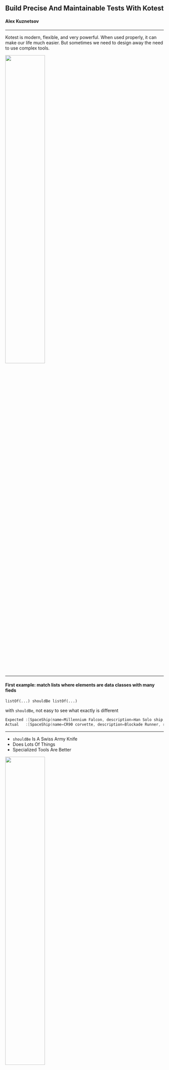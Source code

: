 ## Build Precise And Maintainable Tests With Kotest

#### Alex Kuznetsov

---

Kotest is modern, flexible, and very powerful. When used properly, it can make our life much easier. But sometimes we need to design away the need to use complex tools.

<img src="many-tools.png" height="50%" width="50%"/>

---

#### First example: match lists where elements are data classes with many fieds

```
listOf(...) shouldBe listOf(...)
```
with `shouldBe`, not easy to see what exactly is different

```kotlin
Expected :[SpaceShip(name=Millennium Falcon, description=Han Solo ship, range=10, capacity=10, serialNumber=123456), SpaceShip(name=Ghost, description=seen in Rogue One, range=10, capacity=10, serialNumber=Unknown), SpaceShip(name=CR90 corvette, description=Blockade Runner, range=10, capacity=10, serialNumber=123456), SpaceShip(name=CR90 corvette, description=Blockade Runner, range=10, capacity=10, serialNumber=123356)]
Actual   :[SpaceShip(name=CR90 corvette, description=Blockade Runner, range=10, capacity=10, serialNumber=123457), SpaceShip(name=Millennium Falcon, description=Han Solo ship, range=10, capacity=10, serialNumber=123456), SpaceShip(name=Ghost, description=seen in Rogue One, range=10, capacity=10, serialNumber=Unknown), SpaceShip(name=CR90 corvette, description=Blockade Runner, range=10, capacity=10, serialNumber=123456), SpaceShip(name=CR90 corvette, description=Blockade Runner, range=10, capacity=10, serialNumber=123457)]
```

---

* `shouldBe` Is A Swiss Army Knife
* Does Lots Of Things
* Specialized Tools Are Better

<img src="swiss-army-knife.png" height="50%" width="50%"/>

---

### Matching lists a common problem
#### Let's improve it

I am not a visionary. I'm an engineer. I'm happy with the people who are wandering around looking at the stars but I am looking at the ground and I want to fix the pothole before I fall in.

Linus Torvalds

---

## We've built a better Matcher
Test fails because elements are in wrong order
<img src="match-ordered-lists0.png" />

---

## Match Two Slices
Matcher finds two slices that match exactly
<img src="match-two-slices.png" />

---

##### Lessons learned:

* Kotest is designed and built by a committee
* But it's a committee of us practitioners 
* 377 contributors, 4.5K stars on GitHub
* If you have a problem, maybe kotest already has a solution

---

Let's return to matching collections - kotest has much more to offer.

---

Example of specific assertion: when order does not matter

<img src="match-lists-ignoring-order.png">

---

If kotest cannot find a match, it will search for similar elements

<img src="match-unordered-collections.png"  height="75%" width="75%"/>

---

How to match ordered collections if order is not completely predictable

<img src="nonDeterministicOrder.png" />

---

How to be not too specific when we match numbers

---

`BigDecimal` and scale - be specific enough, but not too much

test end result, not how it was computed

<img src="BigDecimalScale.png" />

---

Double Numbers Are Not Precise - be specific enough, but not too much

<img src="doubleNotPrecise.png" />

Similar matchers for temporal types

---

Let's apply this knowledge.
<br/>
Scenario 1. refactor a test to be more specific and less fragile

---

## Scenario 1. Matching JSON - Naive Test

Fragile: order of keys in JSON is not guaranteed

```kotlin
toPayload(myInstance) shouldBe 
        """{"destination":"01234","send_to":"Jane Doe"}"""
```

---

Scenario 1: the order of fields in JSON should not matter
<br/>
but this test fails:

```kotlin
"""{"destination":"01234","send_to":"Jane Doe"}""" shouldBe 
        """{"send_to":"Jane Doe","destination":"01234"}"""
```

---

Scenario 1: `shouldEqualJson` is Specialized, More Robust

```kotlin
"""{
    "destination":"01234",
    "send_to":"Jane Doe"
    }
    """ shouldEqualJson 
        """{"send_to":"Jane Doe","destination":"01234"}"""
```

---


Scenario 1: `shouldEqualJson` is Specialized, More Robust, but

if we add a new field to the object being serialized, the test will fail:

```kotlin

toPayload(
    MyPackage("01234", "Jane Doe", weight=2.34)
) shouldEqualJson 
        """{"send_to":"Jane Doe","destination":"01234"}"""
```

---

#### Scenario 1: why do we even need this test? what exactly are we verifying?

We use a very common library to serialize objects to JSON. 
<br/>
<br/>
We should not be testing that library.

---

#### Scenario 1: The need to unit test json 
Passing Around Zip Codes

```kotlin
data class ZipCode(
    val zip: String
) {
    public constructor(...) {
        //custom initialization logic
    }
    init {
        //validation
    }
}
// val destination: ZipCode should serialize to JSON 
// as "destination":"01234"
// not as "destination":{"zip":"1234"}
```

---
Scenario 1:
- We are testing if our custom serializer is properly plugged in
- use the right tool - `shouldContainJsonKeyValue`

```kotlin
val package = MyPackage(
    destination = ZipCode(1234), 
    sendTo = "Jane Doe",
    weight = 2.34,
)
val actual = createPayload(package)
        
actual.shouldContainJsonKeyValue("destination", "01234") 
```
---

## Test One Specific Thing, Not The Whole Context

* tests will be precise and maintainable.
* but is can be more effort to write them.
* so it might or might not be worth it.
* not a blanket recommendation

---

Invest more effort in making tests more readable? 
<br/>
Or leave them as is.

<img src="wall-with-tools.png" >
---

How to be more precise when matching data classes:

* Ignore timestamps, identities, UUIDs, etc.
* need detailed description of what exactly is different

---

How To Match Data Classes

<img src="compareByFields.png" height="40%" width="40%"/>

---

How To Match Only Some Fields

<img src="excludeFields.png"  height="70%" width="70%"/>

---

 `assertSoftly`
<br/>
<br/>

```kotlin
assertSoftly {
    actual.color shouldBe "red"
    actual.taste shouldBe "sweet"
}
```

---

Scenario 2.
<br/>
Let's talk more about tests that are easy to maintain.
<br/>
<br/>
When a change to code causes too many changes to tests, this may be a code smell.
<br/>
<br/>
We might need to refactor the code.

---

Scenario 2: Tests can be fragile because tight coupling in code being tested

<img src="canContain-works.png"  height="75%" width="75%"/>

---

Scenario 2: `canContain` should depend only on dimensions of the box and the element

<img src="pan-in-box.png"  height="50%" width="50%"/>

---

Scenario 2: Add an irrelevant field, need to update test

<img src="must-add-field.png"  height="75%" width="75%"/>

---

Scenario 2: Use exemplar instance and `copy`

<img src="use-exemplar-instance.png"  height="75%" width="75%"/>

---

Scenario 2: use interface to reduce coupling

```kotlin
   interface HasDimensions {
      val length: Int
      val width: Int
      val height: Int
   }
   
   fun HasDimensions.canContain(element: HasDimensions): Boolean { TODO() }
```
---

Scenario 2: less fragile test

<img src="simpler-with-interface.png"  height="75%" width="75%"/>

---

Scenario 3.
When writing self-explanatory tests helps to figure out what exactly failed.

---

Scenario 3: Let's test upserting some data into a table


| name | before upsert | after upsert |
|------|---------------|----------------|
| apple| green         | green         |
| banana| yellow        | green         |
| cherry| -             | red           |

---

Scenario 3: validate everything in one test, not self-documenting

```kotlin
// insert test data:
// Fruit("apple", "green"),
// Fruit("banana", "yellow"),

dao.upsert(listOf(
    Fruit("banana", "green"),
    Fruit("cherry", "red"),
))

dao.getAll() shouldContainExactlyInAnyOrder listOf(
    Fruit("banana", "green"),
    Fruit("cherry", "red"),
    Fruit("apple", "green"),
)
```
It might be good enough already, but if not...

---

Scenario 3: If, and only if, we need four more readable tests

```kotlin
val actual = dao.getAll()

"should have rowToKeepAsIs" {
    actual shouldContain(rowToKeepAsIs)
}
"should have rowToUpdate" {
    actual shouldContain(rowToUpdate)
}
"should have rowToInsert" {
    actual shouldContain(rowToInsert)
}
"should not contain any other rows" {
    actual shouldContainExactlyInAnyOrder listOf(
        rowToKeepAsIs, rowToUpdate, rowToInsert
    )
}
```

---

#### Flaky tests because race conditions

- If something is 
  - shared
  - mutable
- then we can have race conditions  

Solutions?

* either do not mutate
* or do not share, run consecutively

---

Sometimes we must run consecutively, such as testing against Postgres.

```kotlin
@DoNotParallelize
class TestUsingItemsTable: StringSpec() {
    // setup/teardown test data in Items table
    // Test CRUD against Items table
}

@DoNotParallelize
class AnotherTestUsingItemsTable: StringSpec() {
    // setup/teardown test data in Orders and Items tables
    // test some joins of both tables
}
```

---

Mocking static methods can cause race conditions or break other tests, such as:

```kotlin
mockkStatic(LocalDateTime::class)
val localTime = LocalDateTime.of(2022, 4, 27, 12, 34, 56)
every { LocalDateTime.now(any<Clock>()) } returns localTime
```

while code on another thread is using 
```kotlin
LocalDateTime.now()
```

---

When we mock a static function, we may mutate a shared resource. And when we run tests in parallel, we share that mutable resource.
<br/>
We can use `@DoNotParallelize` as before.
<br/>
Or we can design away the need to mutate.

---

#### Design away the need to mutate

```kotlin
fun interface HasNow { fun now(): LocalDateTime }

class MyService(private val hasNow: HasNow) {
    fun printNow() = println(hasNow.now())
}

class HasNowTest: StringSpec() {
    init {
        "wired for prod" {
            val wiredForProd = MyService { LocalDateTime.now() }
            wiredForProd.printNow()
        }
        "wired for tests" {
            val wiredForProd = MyService { 
                LocalDateTime.of(2024, 11, 28, 1, 2, 3) 
            }
            wiredForProd.printNow()
        }
    }
}
```

---

#### Alternatively, use a wrapper

If the frameworks requires it, we may have to use a wrapper:
```kotlin
class WallClockWrapper(
    fun now() = LocalDateTime.now()
)
```
This is a regular class, which we can inject into services, pass into functions, and easily mock. And we don't need to share that mock.

---


Thank you!
<br/>
<br/>
Questions?